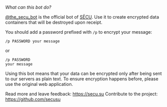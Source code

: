 *What can this bot do?*

[@the_secu_bot](@the_secu_bot) is the official bot of [SËCU](https://secu.su). Use it to create encrypted data containers that will be destroyed upon receipt.

You should add a password prefixed with `/p` to encrypt your message:

```
/p PASSWORD your message
```
or

```
/p PASSWORD
your message
```
Using this bot means that your data can be encrypted only after being sent to our servers as plain text. To ensure encryption happens before, please use the original web application.

Read more and leave feedback:
https://secu.su
Contribute to the project:
https://github.com/secusu
